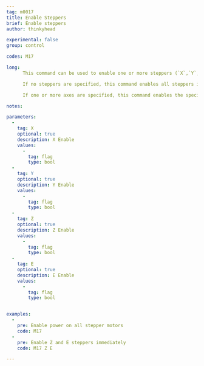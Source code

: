 ```yaml
---
tag: m0017
title: Enable Steppers
brief: Enable steppers
author: thinkyhead

experimental: false
group: control

codes: M17

long:
      This command can be used to enable one or more steppers (`X`,`Y`,`Z`,`E`).

      If no steppers are specified, this command enables all steppers immediately.

      If one or more axes are specified, this command enables the specified steppers immediately.

notes:

parameters:
  -
    tag: X
    optional: true
    description: X Enable
    values:
      -
        tag: flag
        type: bool
  -
    tag: Y
    optional: true
    description: Y Enable
    values:
      -
        tag: flag
        type: bool
  -
    tag: Z
    optional: true
    description: Z Enable
    values:
      -
        tag: flag
        type: bool
  -
    tag: E
    optional: true
    description: E Enable
    values:
      -
        tag: flag
        type: bool


examples:
  -
    pre: Enable power on all stepper motors
    code: M17
  -
    pre: Enable Z and E steppers immediately
    code: M17 Z E

---
```

